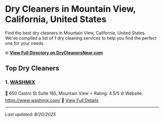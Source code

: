 # Dry Cleaners in Mountain View, California, United States

Find the best dry cleaners in Mountain View, California, United States. We've compiled a list of 1 dry cleaning services to help you find the perfect one for your needs.

🌐 **[View Full Directory on DryCleanersNear.com](https://drycleanersnear.com/city/US/California/Mountain%20View)**

## Top Dry Cleaners

### 1. [WASHMIX](https://drycleanersnear.com/dryCleaner/689d43d1756b71cad101f3dd/washmix)
📍 650 Castro St Suite 185, Mountain View
⭐ Rating: 4.5/5
🌐 Website: https://www.washmix.com/
🔗 [View Full Details](https://drycleanersnear.com/dryCleaner/689d43d1756b71cad101f3dd/washmix)


---

*Last updated: 8/20/2025*
